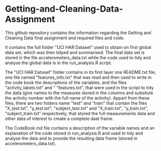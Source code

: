 # Getting-and-Cleaning-Data-Assignment
This github repository contains the information regarding the Getting and Cleaning Data final assignment and required files and code.

It contains the full folder "UCI HAR Dataset" used to obtain on first global data set, which was then tidyed and summarised. The final data set
is stored in the file accelerometers_data.txt while the code used to tidy and analyse the global data is in the run_analysis.R script.

The "UCI HAR Dataset" folder contains in its first layer one README.txt file, one file named "features_info.txt" that was read and
then used to write in the code book the descriptions of the variables, and the files "activity_labels.txt" and " "features.txt", that were used
in the script to tidy the data (give names to the  measures stored in the columns and subsitute the activity number with the full name of the
activity). Appart from these files, there are two folders name "test" and "train" that contain the files "X_test.txt", "y_test.txt", 
"subject_test.txt" and "X_train.txt", "y_train.txt", "subject_train.txt" respectively, that stored the full measurements data and other data of
interest to create a complete daat frame.

The CodeBook.md file contains a description of the variable names and an explanation of the code stored in run_analysis.R and used to tidy and 
analyse the data and to provide the resulting data frame (stored in accelerometers_data.txt).
